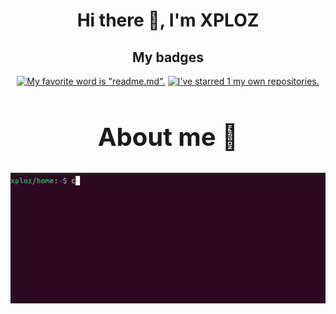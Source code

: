<div align="center">
    <h1>Hi there 👋, I'm XPLOZ</h1>
</div>
<div align="center">
    <h2>My badges</h2>
    <!-- my-badges start -->
<a href="my-badges/favorite-word.md"><img src="https://my-badges.github.io/my-badges/favorite-word.png" alt="My favorite word is &quot;readme.md&quot;." title="My favorite word is &quot;readme.md&quot;." width="64"></a>
<a href="my-badges/self-star.md"><img src="https://my-badges.github.io/my-badges/self-star.png" alt="I&apos;ve starred 1 my own repositories." title="I&apos;ve starred 1 my own repositories." width="64"></a>
<!-- my-badges end -->
</div>

<div align="center">
    <h2 style="border-bottom: none; font-size: 40px;">About me 📖</h2>
    <img src="media/1-year.gif" width="800px">
</div>
